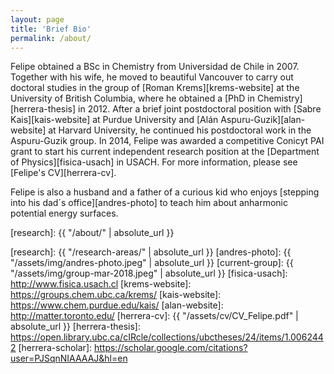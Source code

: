 ```yaml
---
layout: page
title: 'Brief Bio'
permalink: /about/
---
```


Felipe obtained a BSc in Chemistry from Universidad de Chile in 2007. Together with his wife, he moved to beautiful Vancouver to carry out doctoral studies in the group of [Roman Krems][krems-website] at the University of British Columbia, where he obtained a [PhD in Chemistry][herrera-thesis] in 2012. After a brief joint postdoctoral position with [Sabre Kais][kais-website] at Purdue University and [Alán Aspuru-Guzik][alan-website] at Harvard University, he continued his postdoctoral work in the Aspuru-Guzik group. In 2014, Felipe was awarded a competitive Conicyt PAI grant to start his current independent research position at the [Department of Physics][fisica-usach] in USACH. For more information, please see [Felipe's CV][herrera-cv].

Felipe is also a husband and a father of a curious kid who enjoys [stepping into his dad´s office][andres-photo] to teach him about anharmonic potential energy surfaces.

[research]: {{ "/about/" | absolute_url }}

[research]: {{ "/research-areas/" | absolute_url }}
[andres-photo]: {{ "/assets/img/andres-photo.jpeg" | absolute_url }}
[current-group]: {{ "/assets/img/group-mar-2018.jpeg" | absolute_url }}
[fisica-usach]: http://www.fisica.usach.cl
[krems-website]: https://groups.chem.ubc.ca/krems/ 
[kais-website]: https://www.chem.purdue.edu/kais/
[alan-website]: http://matter.toronto.edu/
[herrera-cv]: {{ "/assets/cv/CV_Felipe.pdf" | absolute_url }}
[herrera-thesis]: https://open.library.ubc.ca/cIRcle/collections/ubctheses/24/items/1.0062442
[herrera-scholar]: https://scholar.google.com/citations?user=PJSqnNIAAAAJ&hl=en
